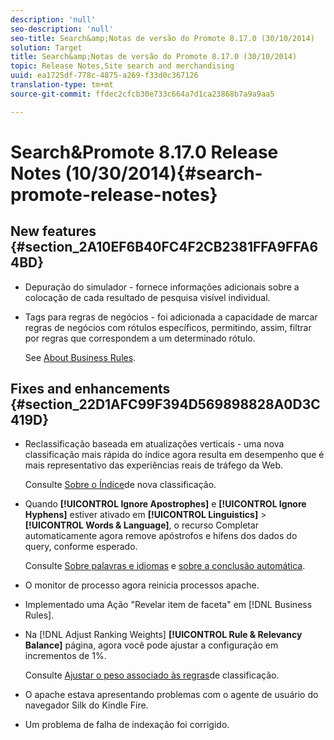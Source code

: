 ```yaml
---
description: 'null'
seo-description: 'null'
seo-title: Search&amp;Notas de versão do Promote 8.17.0 (30/10/2014)
solution: Target
title: Search&amp;Notas de versão do Promote 8.17.0 (30/10/2014)
topic: Release Notes,Site search and merchandising
uuid: ea1725df-778c-4875-a269-f33d0c367126
translation-type: tm+mt
source-git-commit: ffdec2cfcb30e733c664a7d1ca23868b7a9a9aa5

---
```



# Search&amp;Promote 8.17.0 Release Notes (10/30/2014){#search-promote-release-notes}

## New features {#section_2A10EF6B40FC4F2CB2381FFA9FFA64BD}

* Depuração do simulador - fornece informações adicionais sobre a colocação de cada resultado de pesquisa visível individual.
* Tags para regras de negócios - foi adicionada a capacidade de marcar regras de negócios com rótulos específicos, permitindo, assim, filtrar por regras que correspondem a um determinado rótulo.

   See [About Business Rules](../c-about-rules-menu/c-about-business-rules.md#concept_2A93D76216754D3D8412CDEA00BD26BD).

## Fixes and enhancements {#section_22D1AFC99F394D569898828A0D3C419D}

* Reclassificação baseada em atualizações verticais - uma nova classificação mais rápida do índice agora resulta em desempenho que é mais representativo das experiências reais de tráfego da Web.

   Consulte [Sobre o Índice](../c-about-index-menu/c-about-re-rank-index.md#concept_147B0A9FCD51451787DA898E06F7C692)de nova classificação.

* Quando **[!UICONTROL Ignore Apostrophes]** e **[!UICONTROL Ignore Hyphens]** estiver ativado em **[!UICONTROL Linguistics]** > **[!UICONTROL Words & Language]**, o recurso Completar automaticamente agora remove apóstrofos e hífens dos dados do query, conforme esperado.

   Consulte [Sobre palavras e idiomas](../c-about-linguistics-menu/c-about-words-and-language.md#concept_CEB4B9576F3C4E2EB87B352EEC738D79) e [sobre a conclusão automática](../c-about-auto-complete.md#concept_093A9CD754864BA79B456FE4BEB64578).

* O monitor de processo agora reinicia processos apache.
* Implementado uma Ação &quot;Revelar item de faceta&quot; em [!DNL Business Rules].
* Na [!DNL Adjust Ranking Weights] **[!UICONTROL Rule & Relevancy Balance]** página, agora você pode ajustar a configuração em incrementos de 1%.

   Consulte [Ajustar o peso associado às regras](../c-about-rules-menu/c-about-ranking-rules.md#task_3CB6FC92A66F4D99874A42D55825DB64)de classificação.

* O apache estava apresentando problemas com o agente de usuário do navegador Silk do Kindle Fire.
* Um problema de falha de indexação foi corrigido.

